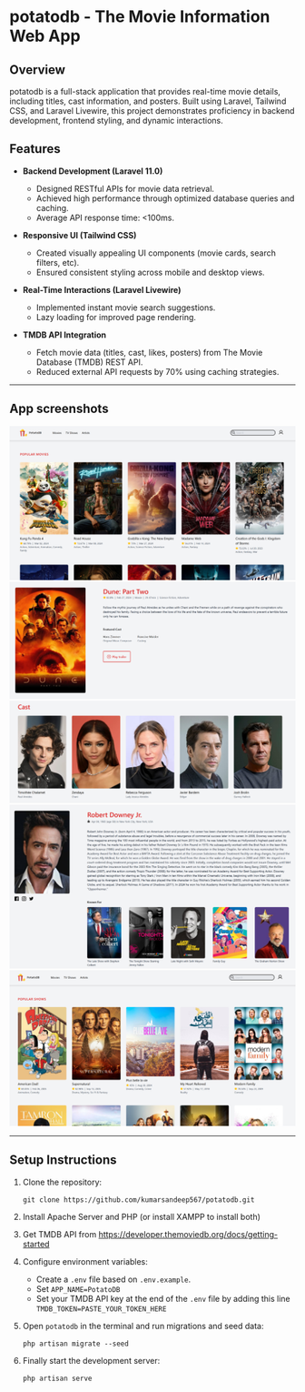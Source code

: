 

# potatodb - The Movie Information Web App

## Overview

potatodb is a full-stack application that provides real-time movie details, including titles, cast information, and posters. Built using Laravel, Tailwind CSS, and Laravel Livewire, this project demonstrates proficiency in backend development, frontend styling, and dynamic interactions.

## Features

- **Backend Development (Laravel 11.0)**
    - Designed RESTful APIs for movie data retrieval.
    - Achieved high performance through optimized database queries and caching.
    - Average API response time: <100ms.

- **Responsive UI (Tailwind CSS)**
    - Created visually appealing UI components (movie cards, search filters, etc).
    - Ensured consistent styling across mobile and desktop views.

- **Real-Time Interactions (Laravel Livewire)**
    - Implemented instant movie search suggestions.
    - Lazy loading for improved page rendering.

- **TMDB API Integration**
    - Fetch movie data (titles, cast, likes, posters) from The Movie Database (TMDB) REST API.
    - Reduced external API requests by 70% using caching strategies.
 
---

## App screenshots

![Homepage](screenshots/Homepage.png "Homepage")
![MovieDetails](screenshots/MovieDetails.png "MovieDetails")
![CastDetails](screenshots/CastDetails.png "CastDetails")
![CastDetailsPage](screenshots/CastDetailsPage.png "CastDetailsPage")
![TvShowPage](screenshots/TvShowPage.png "TvShowPage")

---

## Setup Instructions

1. Clone the repository:
   ```
   git clone https://github.com/kumarsandeep567/potatodb.git
   ```

2. Install Apache Server and PHP (or install XAMPP to install both)

3. Get TMDB API from https://developer.themoviedb.org/docs/getting-started

4. Configure environment variables:
   - Create a `.env` file based on `.env.example`.
   - Set `APP_NAME=PotatoDB` 
   - Set your TMDB API key at the end of the `.env` file by adding this line  `TMDB_TOKEN=PASTE_YOUR_TOKEN_HERE`

5. Open `potatodb` in the terminal and run migrations and seed data:
   ```
   php artisan migrate --seed
   ```

6. Finally start the development server:
   ```
   php artisan serve
   ```

